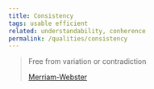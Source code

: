 ```yaml
---
title: Consistency
tags: usable efficient
related: understandability, conherence
permalink: /qualities/consistency
---
```


>Free from variation or contradiction
>
>[Merriam-Webster](https://www.merriam-webster.com/dictionary/consistent)
